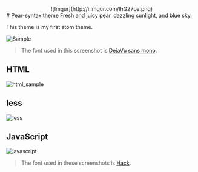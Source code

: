 <div style="text-align: center;">
![Imgur](http://i.imgur.com/lhG27Le.png)
</div>
# Pear-syntax theme
Fresh and juicy pear, dazzling sunlight, and blue sky.

This theme is my first atom theme.

![Sample](http://i.imgur.com/SvWr529.png)
> The font used in this screenshot is [DejaVu sans mono](http://dejavu-fonts.org/wiki/Main_Page).

## HTML
![html_sample](http://i.imgur.com/JlmkjJJ.png)

## less
![less](http://i.imgur.com/T6155bp.png)

## JavaScript
![javascript](http://i.imgur.com/yihmY6N.png)
> The font used in these screenshots is [Hack](http://sourcefoundry.org/hack/).
